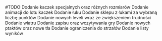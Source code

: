 #TODO
Dodanie kaczek specjalnych oraz różnych rozmiarów
Dodanie animacji do lotu kaczek
Dodanie łuku
Dodanie sklepu z łukami za wybraną liczbę punktów
Dodanie nowych leveli wraz ze zwiększeniem trudności
Dodanie wiatru
Dodanie zapisu oraz wczytywania gry
Dodanie nowych ptaktów oraz nowe tła
Dodanie ograniczenia do strzałów
Dodanie listy wyników

